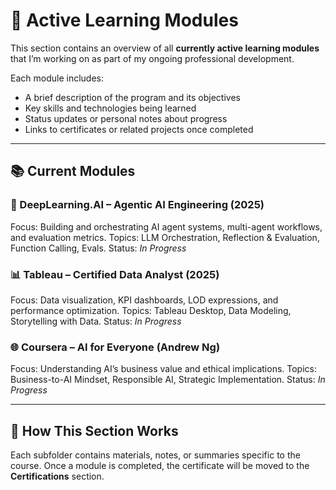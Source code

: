 # 🚀 Active Learning Modules

This section contains an overview of all **currently active learning modules** that I’m working on as part of my ongoing professional development.

Each module includes:

- A brief description of the program and its objectives
- Key skills and technologies being learned
- Status updates or personal notes about progress
- Links to certificates or related projects once completed

---

## 📚 Current Modules

### 🧠 DeepLearning.AI – Agentic AI Engineering (2025)

Focus: Building and orchestrating AI agent systems, multi-agent workflows, and evaluation metrics.
Topics: LLM Orchestration, Reflection & Evaluation, Function Calling, Evals.
Status: *In Progress*

### 📊 Tableau – Certified Data Analyst (2025)

Focus: Data visualization, KPI dashboards, LOD expressions, and performance optimization.
Topics: Tableau Desktop, Data Modeling, Storytelling with Data.
Status: *In Progress*

### 🌐 Coursera – AI for Everyone (Andrew Ng)

Focus: Understanding AI’s business value and ethical implications.
Topics: Business-to-AI Mindset, Responsible AI, Strategic Implementation.
Status: *In Progress*

---

## 🧩 How This Section Works

Each subfolder contains materials, notes, or summaries specific to the course.
Once a module is completed, the certificate will be moved to the **Certifications** section.
